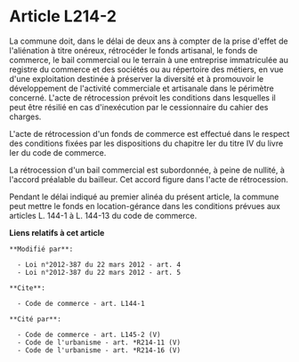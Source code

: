 # Article L214-2

La commune doit, dans le délai de deux ans à compter de la prise d'effet de l'aliénation à titre onéreux, rétrocéder le fonds
artisanal, le fonds de commerce, le bail commercial ou le terrain à une entreprise immatriculée au registre du commerce et
des sociétés ou au répertoire des métiers, en vue d'une exploitation destinée à préserver la diversité et à promouvoir le
développement de l'activité commerciale et artisanale dans le périmètre concerné. L'acte de rétrocession prévoit les
conditions dans lesquelles il peut être résilié en cas d'inexécution par le cessionnaire du cahier des charges. 

L'acte de rétrocession d'un fonds de commerce est effectué dans le respect des conditions fixées par les dispositions du
chapitre Ier du titre IV du livre Ier du code de commerce. 

La rétrocession d'un bail commercial est subordonnée, à peine de nullité, à l'accord préalable du bailleur. Cet accord figure
dans l'acte de rétrocession. 

Pendant le délai indiqué au premier alinéa du présent article, la commune peut mettre le fonds en location-gérance dans les
conditions prévues aux articles L. 144-1 à L. 144-13 du code de commerce.

**Liens relatifs à cet article**

	**Modifié par**:

	  - Loi n°2012-387 du 22 mars 2012 - art. 4
	  - Loi n°2012-387 du 22 mars 2012 - art. 5

	**Cite**:

	  - Code de commerce - art. L144-1

	**Cité par**:

	  - Code de commerce - art. L145-2 (V)
	  - Code de l'urbanisme - art. *R214-11 (V)
	  - Code de l'urbanisme - art. *R214-16 (V)
